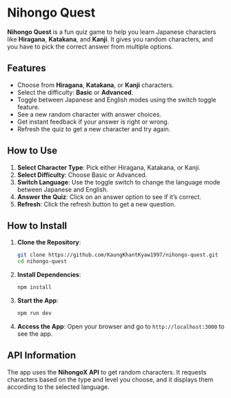 # Nihongo Quest

**Nihongo Quest** is a fun quiz game to help you learn Japanese characters like **Hiragana**, **Katakana**, and **Kanji**. It gives you random characters, and you have to pick the correct answer from multiple options.

## Features

- Choose from **Hiragana**, **Katakana**, or **Kanji** characters.
- Select the difficulty: **Basic** or **Advanced**.
- Toggle between Japanese and English modes using the switch toggle feature.
- See a new random character with answer choices.
- Get instant feedback if your answer is right or wrong.
- Refresh the quiz to get a new character and try again.

## How to Use

1. **Select Character Type**: Pick either Hiragana, Katakana, or Kanji.
2. **Select Difficulty**: Choose Basic or Advanced.
3. **Switch Language**: Use the toggle switch to change the language mode between Japanese and English.
4. **Answer the Quiz**: Click on an answer option to see if it’s correct.
5. **Refresh**: Click the refresh button to get a new question.

## How to Install

1. **Clone the Repository**:

   ```bash
   git clone https://github.com/KaungKhantKyaw1997/nihongo-quest.git
   cd nihongo-quest
   ```

2. **Install Dependencies**:

   ```bash
   npm install
   ```

3. **Start the App**:

   ```bash
   npm run dev
   ```

4. **Access the App**: Open your browser and go to `http://localhost:3000` to see the app.

## API Information

The app uses the **NihongoX API** to get random characters. It requests characters based on the type and level you choose, and it displays them according to the selected language.
